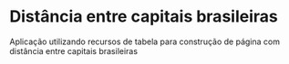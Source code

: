 # Distância entre capitais brasileiras
Aplicação utilizando recursos de tabela para construção de página com distância entre capitais brasileiras

